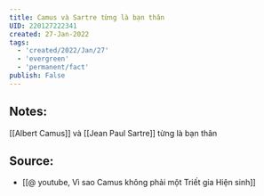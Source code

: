 ```yaml
---
title: Camus và Sartre từng là bạn thân
UID: 220127222341
created: 27-Jan-2022
tags:
  - 'created/2022/Jan/27'
  - 'evergreen'
  - 'permanent/fact'
publish: False
---
```

## Notes:
[[Albert Camus]] và [[Jean Paul Sartre]] từng là bạn thân

## Source:
- [[@ youtube, Vì sao Camus không phải một Triết gia Hiện sinh]]


